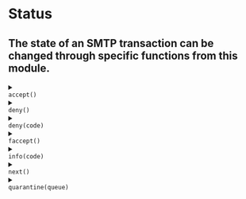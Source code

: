 # Status
## The state of an SMTP transaction can be changed through specific functions from this module.
<details>
<summary>
<code>
accept()
</code>
</summary>
<br/>
<div style='padding: 10px; border-radius: 5px; border-style: solid; border-color: white'>
 Tell the rule engine to accept the incomming transaction for the current stage.
 This means that all rules following the one `accept` is called in the current stage
 will be ignored.

 # Effective smtp stage

 all of them.

 # Example
 ```js
 #{
     connect: [
         // "ignored checks" will be ignored because the previous rule returned accept.
         rule "accept" || accept(),
         rule "ignored checks" || print("this will be ignored.")
     ],

     mail: [
         // rule evaluation is resumed in the next stage.
         rule "resuming rules" || print("we resume rule evaluation here.");
     ]
 }
 ```

 

</div>
<br/>
</details>
<details>
<summary>
<code>
deny()
</code>
</summary>
<br/>
<div style='padding: 10px; border-radius: 5px; border-style: solid; border-color: white'>
 Stop rules evaluation and/or send an error code to the client.
 The code sent is `554 - permanent problems with the remote server`.

 # Effective smtp stage

 all of them.

 # Example
 ```js
 #{
     rcpt: [
         rule "" || {
            // The client is denied if a recipient's domain matches satan.org,
            // this is a blacklist, sort-of.
            if ctx().rcpt.domain == "satan.org" {
                deny()
            } else {
                next()
            }
        },
     ],
 }
 ```

 

</div>
<br/>
</details>
<details>
<summary>
<code>
deny(code)
</code>
</summary>
<br/>
<div style='padding: 10px; border-radius: 5px; border-style: solid; border-color: white'>
 Stop rules evaluation and/or send a custom code to the client.

 # Effective smtp stage

 all of them.

 # Example
 ```js
 #{
     rcpt: [
         rule "" || {
            // a custom error code can be used with `deny`.
            object error_code code = #{ code: 550, enhanced: "", text: "satan.org is not welcome here." };

            // The client is denied if a recipient's domain matches satan.org,
            // this is a blacklist, sort-of.
            if ctx().rcpt.domain == "satan.org" {
                deny(error_code)
            } else {
                next()
            }
        },
     ],
 }
 ```

 

</div>
<br/>
</details>
<details>
<summary>
<code>
faccept()
</code>
</summary>
<br/>
<div style='padding: 10px; border-radius: 5px; border-style: solid; border-color: white'>
 Tell the rule engine to force accept the incomming transaction.
 This means that all rules following the one `faccept` is called
 will be ignored.

 Use this return status when you are sure that
 the incoming client can be trusted.

 # Effective smtp stage

 all of them.

 # Example
 ```js
 #{
     connect: [
         // Here we imagine that "192.168.1.10" is a trusted source, so we can force accept
         // any other rules that don't need to be run.
         rule "check for trusted source" || if client_ip() == "192.168.1.10" { faccept() } else { next() },
     ],
 }

 
 ```

</div>
<br/>
</details>
<details>
<summary>
<code>
info(code)
</code>
</summary>
<br/>
<div style='padding: 10px; border-radius: 5px; border-style: solid; border-color: white'>
 Ask the client to retry to send the current comment by sending an information code.

 # Effective smtp stage

 all of them.

 # Example
 ```js
 #{
     connect: [
         rule "" || {
            object info_code code = #{ code: 451, enhanced: "", text: "failed to understand you request, please retry." };
            info(info_code)
        },
     ],
 }
 ```

 

</div>
<br/>
</details>
<details>
<summary>
<code>
next()
</code>
</summary>
<br/>
<div style='padding: 10px; border-radius: 5px; border-style: solid; border-color: white'>
 Tell the rule engine that a rule succeeded.

 # Effective smtp stage

 all of them.

 # Example
 ```js
 #{
     connect: [
         // once "go next" is evaluated, the rule engine execute "another rule".
         rule "go next" || next(),
         rule "another rule" || print("checking stuff ..."),
     ],
 }
 ```

 

</div>
<br/>
</details>
<details>
<summary>
<code>
quarantine(queue)
</code>
</summary>
<br/>
<div style='padding: 10px; border-radius: 5px; border-style: solid; border-color: white'>
 Skip all rules until the email is received and place the email in a
 quarantine queue.

 # Args

 * `queue` - the relative path to the queue where the email will be quarantined.

 # Effective smtp stage

 all of them.

 # Example
 ```js
 #{
     postq: [
           delegate svc::clamsmtpd "check email for virus" || {
               // the email is placed in quarantined if a virus is detected by
               // a service.
               if has_header("X-Virus-Infected") {
                 quarantine("virus_queue")
               } else {
                 next()
               }
           }
     ],
 }
 ```

 

</div>
<br/>
</details>